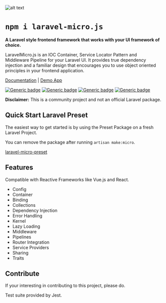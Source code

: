 ![alt text](https://bayareawebpro.github.io/laravel-micro.js/build/images/banner.png "LaravelMicro.js")

# `npm i laravel-micro.js`

**A Laravel style frontend framework that works with your UI framework of choice.**

LaravelMicro.js is an IOC Container, Service Locator Pattern and Middleware Pipeline for your Laravel UI. It provides true dependency injection and a familiar design that encourages you to use object oriented principles in your frontend application.

[Documentation](https://github.com/bayareawebpro/laravel-micro.js/wiki)
| [Demo App](https://bayareawebpro.github.io/laravel-micro.js/#/)

[![Generic badge](https://img.shields.io/badge/Version-1.0.2-blue.svg)]()
[![Generic badge](https://img.shields.io/badge/Tests-Passing-brightgreen.svg)]()
[![Generic badge](https://img.shields.io/badge/CodeCoverage-75-brightgreen.svg)]()
[![Generic badge](https://img.shields.io/badge/License-MIT-green.svg)]()

**Disclaimer:** This is a community project and not an official Laravel package.

## Quick Start Laravel Preset
The easiest way to get started is by using the Preset Package on a fresh Laravel Project.  

You can remove the package after running `artisan make:micro`.

[laravel-micro-preset](https://github.com/bayareawebpro/laravel-micro-preset)


## Features
Compatible with Reactive Frameworks like Vue.js and React.

* Config
* Container
* Binding
* Collections
* Dependency Injection
* Error Handling
* Kernel
* Lazy Loading
* Middleware
* Pipelines
* Router Integration
* Service Providers
* Sharing
* Traits

## Contribute
If your interesting in contributing to this project, please do.

Test suite provided by Jest.
